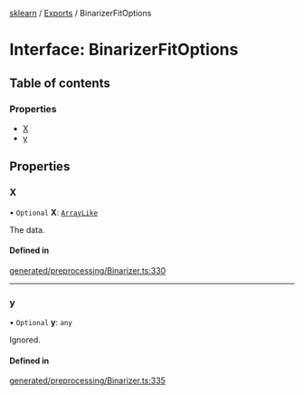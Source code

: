 [sklearn](../readme.md) / [Exports](../modules.md) / BinarizerFitOptions

# Interface: BinarizerFitOptions

## Table of contents

### Properties

- [X](BinarizerFitOptions.md#x)
- [y](BinarizerFitOptions.md#y)

## Properties

### X

• `Optional` **X**: [`ArrayLike`](../modules.md#arraylike)

The data.

#### Defined in

[generated/preprocessing/Binarizer.ts:330](https://github.com/transitive-bullshit/scikit-learn-ts/blob/367336a/packages/sklearn/src/generated/preprocessing/Binarizer.ts#L330)

___

### y

• `Optional` **y**: `any`

Ignored.

#### Defined in

[generated/preprocessing/Binarizer.ts:335](https://github.com/transitive-bullshit/scikit-learn-ts/blob/367336a/packages/sklearn/src/generated/preprocessing/Binarizer.ts#L335)
